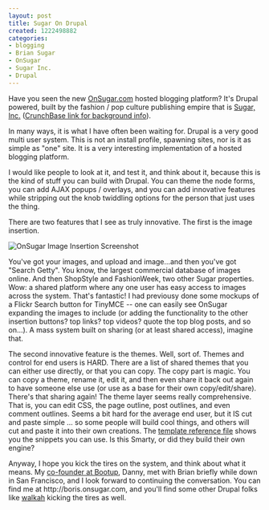 ```yaml
--- 
layout: post
title: Sugar On Drupal
created: 1222498882
categories: 
- blogging
- Brian Sugar
- OnSugar
- Sugar Inc.
- Drupal
---
```

<p>Have you seen the new <a href="http://onsugar.com">OnSugar.com</a> hosted blogging platform? It&#39;s Drupal powered, built by the fashion / pop culture publishing empire that is <a href="http://sugarinc.com">Sugar, Inc.</a> (<a href="http://www.crunchbase.com/company/sugarinc">CrunchBase link for background info</a>).</p>  <p>In many ways, it is what I have often been waiting for. Drupal is a very good multi user system. This is not an install profile, spawning sites, nor is it as simple as &quot;one&quot; site. It is a very interesting implementation of a hosted blogging platform.</p>  <p>I would like people to look at it, and test it, and think about it, because this is the kind of stuff you can build with Drupal. You can theme the node forms, you can add AJAX popups / overlays, and you can add innovative features while stripping out the knob twiddling options for the person that just uses the thing.</p>  <p>There are two features that I see as truly innovative. The first is the image insertion.</p>  <img src="http://boris.onsugar.com/files/ons/207/2078783/39_2008/Picture_22.png" border="0" alt="OnSugar Image Insertion Screenshot" />  <p>You&#39;ve got your images, and upload and image...and then you&#39;ve got &quot;Search Getty&quot;. You know, the largest commercial database of images online. And then ShopStyle and FashionWeek, two other Sugar properties. Wow: a shared platform where any one user has easy access to images across the system. That&#39;s fantastic! I had previousy done some mockups of a Flickr Search button for TinyMCE -- one can easily see OnSugar expanding the images to include (or adding the functionality to the other insertion buttons? top links? top videos? quote the top blog posts, and so on...). A mass system built on sharing (or at least shared access), imagine that.</p><p>The second innovative feature is the themes. Well, sort of. Themes and control for end users is HARD. There are a list of shared themes that you can either use directly, or that you can copy. The copy part is magic. You can copy a theme, rename it, edit it, and then even share it back out again to have someone else use (or use as a base for their own copy/edit/share). There&#39;s that sharing again! The theme layer seems really comprehensive. That is, you can edit CSS, the page outline, post outlines, and even comment outlines. Seems a bit hard for the average end user, but it IS cut and paste simple ... so some people will build cool things, and others will cut and paste it into their own creations. The <a href="http://onsugar.com/manage/themes/help">template reference file</a> shows you the snippets you can use. Is this Smarty, or did they build their own engine? </p><p>Anyway, I hope you kick the tires on the system, and think about what it means. My <a href="http://bootuplabs.com">co-founder at Bootup</a>, Danny, met with Brian briefly while down in San Francisco, and I look forward to continuing the conversation. You can find me at http://boris.onsugar.com, and you&#39;ll find some other Drupal folks like <a href="http://walkah.onsugar.com">walkah</a> kicking the tires as well.</p>
<!--break-->
